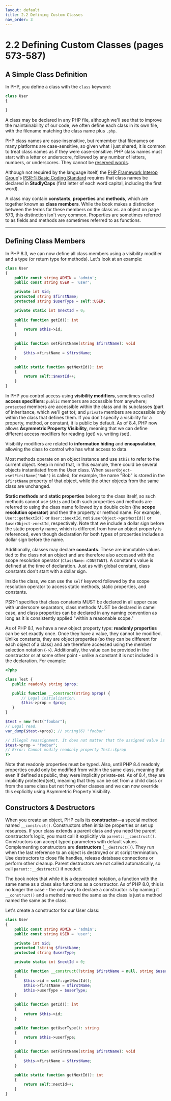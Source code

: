 ```yaml
---
layout: default
title: 2.2 Defining Custom Classes
nav_order: 3
---
```


# 2.2 Defining Custom Classes (pages 573-587)

## A Simple Class Definition

In PHP, you define a class with the `class` keyword:

```php
class User
{

}
```

A class may be declared in any PHP file, although we'll see that to improve the maintainability of our code, we often define each class in its own file, with the filename matching the class name plus `.php`.

PHP class names are case‑insensitive, but remember that filenames on many platforms are case-sensitive, so given what i just shared, it is common to treat class names as if they were case-sensitive. PHP class names must start with a letter or underscore, followed by any number of letters, numbers, or underscores. They cannot be [reserved words](https://www.php.net/manual/en/reserved.php).

Although not required by the language itself, the [PHP Framework Interop Group](https://www.php-fig.org/)'s [PSR-1: Basic Coding Standard](https://www.php-fig.org/psr/psr-1/) requires that class names be declared in **StudlyCaps** (first letter of each word capital, including the first word).

A class may contain **constants**, **properties** and **methods**, which are together known as **class members**. While the book makes a distinction between the terms for these members on the class vs. an object on page 573, this distinction isn't very common. Properties are sometimes referred to as fields and methods are sometimes referred to as functions.

---

## Defining Class Members

In PHP 8.3, we can now define all class members using a visibility modifier and a type (or return type for methods). Let's look at an example:

```php
class User
{
    public const string ADMIN = 'admin';
    public const string USER = 'user';

    private int $id;
    protected string $firstName;
    protected string $userType = self::USER;

    private static int $nextId = 0;
    
    public function getId(): int
    {
        return $this->id;
    }

    public function setFirstName(string $firstName): void
    {
        $this->firstName = $firstName;
    }

    public static function getNextId(): int
    {
        return self::$nextId++;
    }
}
```

In PHP you control access using **visibility modifiers**, sometimes called **access specifiers**: `public` members are accessible from anywhere; `protected` members are accessible within the class and its subclasses (part of inheritance, which we'll get to); and `private` members are accessible only within the class that defines them. If you don’t specify a visibility for a property, method, or constant, it is public by default. As of 8.4, PHP now allows **Asymmetric Property Visibility**, meaning that we can define different access modifiers for reading (get) vs. writing (set).

Visibility modifiers are related to **information hiding** and **encapsulation**, allowing the class to control who has what access to data.

Most methods operate on an object instance and use `$this` to refer to the current object. Keep in mind that, in this example, there could be several objects instantiated from the User class. When `$userObject->setFirstName('Bob')` is called, for example, the name "Bob" is stored in the `$firstName` property of that object, while the other objects from the same class are unchanged.

**Static methods** and **static properties** belong to the class itself, so such methods cannot use `$this` and both such properties and methods are referred to using the class name followed by a double colon (the **scope resolution operator**) and then the property or method name. For example, `User::getNextId()` or `User::$nextId`, not `$userObject->getNextId()` or `$userObject->nextId`, respectively. Note that we include a dollar sign before the static property name, which is different from how an object property is referenced, even though declaration for both types of properties includes a dollar sign before the name.

Additionally, classes may declare **constants**. These are immutable values tied to the class not an object and are therefore also accessed with the scope resolution operator (`ClassName::CONSTANT`). A constant's value is defined at the time of declaration. Just as with global constant, class constants don't start with a dollar sign.

Inside the class, we can use the `self` keyword followed by the scope resolution operator to access static methods, static properties, and constants.

PSR-1 specifies that class constants MUST be declared in all upper case with underscore separators, class methods MUST be declared in camel case, and class properties can be declared in any naming convention as long as it is consistently applied "within a reasonable scope."

As of PHP 8.1, we have a new object property type: **readonly properties** can be set exactly once. Once they have a value, they cannot be modified. Unlike constants, they are object properties (so they can be different for each object of a class) and are therefore accessed using the member selection notation (`->`). Additionally, the value can be provided in the constructor or at some other point - unlike a constant it is not included in the declaration. For example:

```php
<?php

class Test {
   public readonly string $prop;

   public function __construct(string $prop) {
       // Legal initialization.
       $this->prop = $prop;
   }
}

$test = new Test("foobar");
// Legal read.
var_dump($test->prop); // string(6) "foobar"

// Illegal reassignment. It does not matter that the assigned value is the same.
$test->prop = "foobar";
// Error: Cannot modify readonly property Test::$prop
?>
```

Note that readonly properties must be typed. Also, until PHP 8.4 readonly properties could only be modified from within the same class, meaning that even if defined as public, they were implicitly private-set. As of 8.4, they are implicitly protected(set), meaning that they can be set from a child class or from the same class but not from other classes and we can now override this explicitly using Asymmetric Property Visibility.

## Constructors & Destructors

When you create an object, PHP calls its **constructor**—a special method named `__construct()`.  Constructors often initialize properties or set up resources.  If your class extends a parent class and you need the parent constructor’s logic, you must call it explicitly via `parent::__construct()`.  Constructors can accept typed parameters with default values.  Complementing constructors are **destructors** (`__destruct()`).  They run when the last reference to an object is destroyed or at script termination.  Use destructors to close file handles, release database connections or perform other cleanup.  Parent destructors are not called automatically, so call `parent::__destruct()` if needed.

The book notes that while it is a deprecated notation, a function with the same name as a class also functions as a constructor. As of PHP 8.0, this is no longer the case - the only way to declare a constructor is by naming it `__construct()` and a method named the same as the class is just a method named the same as the class.

Let's create a constructor for our User class:

```php
class User
{
    public const string ADMIN = 'admin';
    public const string USER = 'user';

    private int $id;
    protected ?string $firstName;
    protected string $userType;

    private static int $nextId = 0;

    public function __construct(?string $firstName = null, string $userType = self::USER)
    {
        $this->id = self::getNextId();
        $this->firstName = $firstName;
        $this->userType = $userType;
    }
    
    public function getId(): int
    {
        return $this->id;
    }

    public function getUserType(): string
    {
        return $this->userType;
    }

    public function setFirstName(string $firstName): void
    {
        $this->firstName = $firstName;
    }

    public static function getNextId(): int
    {
        return self::nextId++;
    }
}
```

